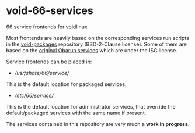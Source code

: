 # void-66-services
66 service frontends for voidlinux

Most frontends are heavily based on the corresponding services run scripts in 
the [void-packages](https://github.com/void-linux/void-packages) repository 
(BSD-2-Clause license). Some of them are based on the 
[original Obarun services](https://framagit.org/pkg/observice) which are under 
the ISC license.

Service frontends can be placed in:

- */usr/share/66/service/*

This is the default location for packaged services.

- */etc/66/service/* 

This is the default location for administrator services, that override the
default/packaged services with the same name if present.

The services contained in this repository are very much a **work in progress**.
